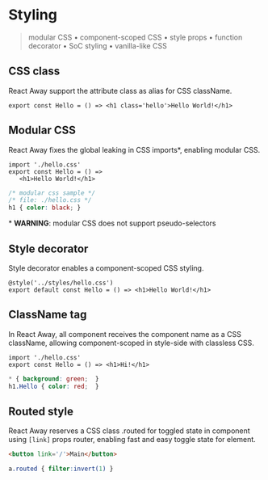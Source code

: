 <style>@import url(styling.css);</style> 

# Styling

> modular CSS • component-scoped CSS • style props • function decorator • SoC styling • vanilla-like CSS

## CSS class

React Away support the attribute class as alias for CSS className.

```tsx
export const Hello = () => <h1 class='hello'>Hello World!</h1>
```

## Modular CSS

React Away fixes the global leaking in CSS imports\*, enabling modular CSS.

<aside cols='2'><section>

```tsx
import './hello.css'
export const Hello = () => 
   <h1>Hello World!</h1>
```

</section><section>

```css
/* modular css sample */
/* file: ./hello.css */
h1 { color: black; }
```

</section></aside>

<div warning>
* <strong>WARNING</strong>: modular CSS does not support pseudo-selectors
</div>

## Style decorator

Style decorator enables a component-scoped CSS styling.

```tsx
@style('../styles/hello.css')
export default const Hello = () => <h1>Hello World!</h1>
```

## ClassName tag

In React Away, all component receives the component name as a CSS className, allowing component-scoped in style-side with classless CSS.

<aside cols='5:4' style='margin-top: 10px;'>

```tsx
import './hello.css'
export const Hello = () => <h1>Hi!</h1>
```

```css
* { background: green;  }
h1.Hello { color: red;  }
```

</aside>

## Routed style

React Away reserves a CSS class .routed for toggled state in component using `[link]` props router, enabling fast and easy toggle state for element.

<aside cols='2'>

```html
<button link='/'>Main</button>
```

```css
a.routed { filter:invert(1) }
```

</aside>